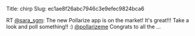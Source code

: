 Title: chirp
Slug: ec1ae8f26abc7946c3e9efec9824bca6

RT <a href="http://twitter.com/sara_sgm">@sara_sgm</a>: The new Pollarize app is on the market! It's great!!! Take a look and poll something!! :) <a href="http://twitter.com/pollarizeme">@pollarizeme</a> Congrats to all the ...
